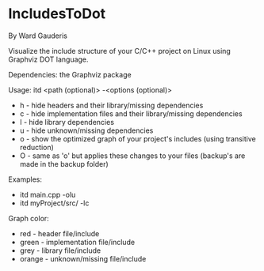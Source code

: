 # IncludesToDot

By Ward Gauderis

Visualize the include structure of your C/C++ project on Linux using Graphviz DOT language.

Dependencies: the Graphviz package

Usage: itd <path (optional)> -<options (optional)>
- h - hide headers and their library/missing dependencies
- c - hide implementation files and their library/missing dependencies
- l - hide library dependencies
- u - hide unknown/missing dependencies
- o - show the optimized graph of your project's includes (using transitive reduction)
- O - same as 'o' but applies these changes to your files (backup's are made in the backup folder)

Examples:   
- itd main.cpp -olu
- itd myProject/src/ -lc
            
Graph color:
- red - header file/include
- green - implementation file/include
- grey - library file/include
- orange - unknown/missing file/include
